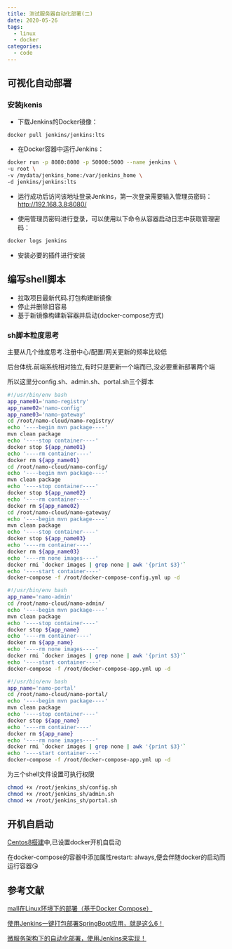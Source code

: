 ```yaml
---
title: 测试服务器自动化部署(二)
date: 2020-05-26
tags:
  - linux
  - docker
categories:
  - code
---
```


## 可视化自动部署

### 安装jkenis

- 下载Jenkins的Docker镜像：

``` sh
docker pull jenkins/jenkins:lts
```

- 在Docker容器中运行Jenkins：

``` sh
docker run -p 8080:8080 -p 50000:5000 --name jenkins \
-u root \
-v /mydata/jenkins_home:/var/jenkins_home \
-d jenkins/jenkins:lts
```

- 运行成功后访问该地址登录Jenkins，第一次登录需要输入管理员密码：http://192.168.3.8:8080/

- 使用管理员密码进行登录，可以使用以下命令从容器启动日志中获取管理密码：

``` sh
docker logs jenkins
```

- 安装必要的插件进行安装

## 编写shell脚本

- 拉取项目最新代码.打包构建新镜像
- 停止并删除旧容易
- 基于新镜像构建新容器并启动(docker-compose方式)

### sh脚本粒度思考

主要从几个维度思考.注册中心/配置/网关更新的频率比较低

后台体统.前端系统相对独立,有时只是更新一个端而已,没必要重新部署两个端

所以这里分config.sh、admin.sh、portal.sh三个脚本

``` sh
#!/usr/bin/env bash
app_name01='namo-registry'
app_name02='namo-config'
app_name03='namo-gateway'
cd /root/namo-cloud/namo-registry/
echo '----begin mvn package----'
mvn clean package
echo '----stop container----'
docker stop ${app_name01}
echo '----rm container----'
docker rm ${app_name01}
cd /root/namo-cloud/namo-config/
echo '----begin mvn package----'
mvn clean package
echo '----stop container----'
docker stop ${app_name02}
echo '----rm container----'
docker rm ${app_name02}
cd /root/namo-cloud/namo-gateway/
echo '----begin mvn package----'
mvn clean package
echo '----stop container----'
docker stop ${app_name03}
echo '----rm container----'
docker rm ${app_name03}
echo '----rm none images----'
docker rmi `docker images | grep none | awk '{print $3}'`
echo '----start container----'
docker-compose -f /root/docker-compose-config.yml up -d
```

``` sh
#!/usr/bin/env bash
app_name='namo-admin'
cd /root/namo-cloud/namo-admin/
echo '----begin mvn package----'
mvn clean package
echo '----stop container----'
docker stop ${app_name}
echo '----rm container----'
docker rm ${app_name}
echo '----rm none images----'
docker rmi `docker images | grep none | awk '{print $3}'`
echo '----start container----'
docker-compose -f /root/docker-compose-app.yml up -d
```

``` sh
#!/usr/bin/env bash
app_name='namo-portal'
cd /root/namo-cloud/namo-portal/
echo '----begin mvn package----'
mvn clean package
echo '----stop container----'
docker stop ${app_name}
echo '----rm container----'
docker rm ${app_name}
echo '----rm none images----'
docker rmi `docker images | grep none | awk '{print $3}'`
echo '----start container----'
docker-compose -f /root/docker-compose-app.yml up -d
```

为三个shell文件设置可执行权限

``` sh
chmod +x /root/jenkins_sh/config.sh
chmod +x /root/jenkins_sh/admin.sh
chmod +x /root/jenkins_sh/portal.sh
```

## 开机自启动

[Centos8搭建](https://www.fumeck.com/views/code/linux/centos8_init.html)中,已设置docker开机自启动

在docker-compose的容器中添加属性restart: always,便会伴随docker的启动而运行容器:kissing_heart:

## 参考文献

[mall在Linux环境下的部署（基于Docker Compose）](http://www.macrozheng.com/#/deploy/mall_deploy_docker_compose)

[使用Jenkins一键打包部署SpringBoot应用，就是这么6！](https://mp.weixin.qq.com/s/tQqvgSc9cHBtnqRQSbI4aw)

[微服务架构下的自动化部署，使用Jenkins来实现！](http://www.macrozheng.com/#/deploy/mall_swarm_deploy_jenkins)
